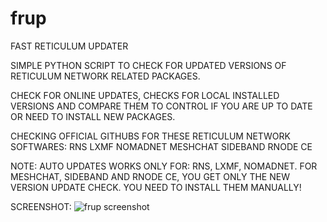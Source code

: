 # frup
FAST RETICULUM UPDATER

SIMPLE PYTHON SCRIPT TO CHECK FOR UPDATED VERSIONS OF RETICULUM NETWORK RELATED PACKAGES.

CHECK FOR ONLINE UPDATES, CHECKS FOR LOCAL INSTALLED VERSIONS AND COMPARE THEM TO CONTROL IF YOU ARE UP TO DATE OR NEED TO INSTALL NEW PACKAGES.

CHECKING OFFICIAL GITHUBS FOR THESE RETICULUM NETWORK SOFTWARES:
RNS
LXMF
NOMADNET
MESHCHAT
SIDEBAND
RNODE CE


NOTE: AUTO UPDATES WORKS ONLY FOR: RNS, LXMF, NOMADNET.
FOR MESHCHAT, SIDEBAND AND RNODE CE, YOU GET ONLY THE NEW VERSION UPDATE CHECK. YOU NEED TO INSTALL THEM MANUALLY!


SCREENSHOT:
![frup screenshot](https://github.com/user-attachments/assets/705e7d25-00a8-4971-9c72-b61853e64699)
